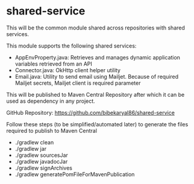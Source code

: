 # shared-service

This will be the common module shared across repositories with shared services.

This module supports the following shared services:

* AppEnvProperty.java: Retrieves and manages dynamic application variables retrieved from an API
* Connector.java: OkHttp client helper utility
* Email.java: Utility to send email using Mailjet. Because of required Mailjet secrets, Mailjet client is required
  parameter

This will be published to Maven Central Repository after which it can be used as dependency in any project.

GitHub Repository: https://github.com/bibekaryal86/shared-service

Follow these steps (to be simplified/automated later) to generate the files required to publish to Maven Central
* ./gradlew clean
* ./gradlew jar
* ./gradlew sourcesJar
* ./gradlew javadocJar
* ./gradlew signArchives
* ./gradlew generatePomFileForMavenPublication
